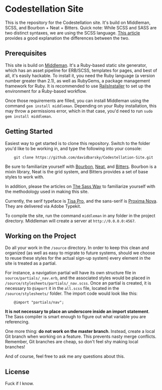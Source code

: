 # Codestellation Site #

This is the repository for the Codestellation site. It's build on Middleman, SCSS, and Bourbon + Neat + Bitters. Quick note: While SCSS and SASS are two distinct syntaxes, we are using the SCSS language. [This article](http://thesassway.com/editorial/sass-vs-scss-which-syntax-is-better) provides a good explanation the differences between the two.

## Prerequisites ##

This site is build on [Middleman](http://middlemanapp.com). It's a Ruby-based static site generator, which has an asset pipeline for ERB/SCSS, templates for pages, and best of all, it's easily hackable. To install it, you need the Ruby language (a version number greater than 2.1), as well as RubyGems, a package management framework for Ruby. It is recommended to use [RailsInstaller](http://railsinstaller.org/en) to set up the environment for a Ruby-based workflow.

Once those requirements are filled, you can install Middleman using the command `gem install middleman`. Depending on your Ruby installation, this may throw a permissions error, which in that case, you'd need to run `sudo gem install middleman`.

## Getting Started ##

Easiest way to get started is to clone this repository. Switch to the folder you'd like to be working in, and type the following into your console:

		git clone https://github.com/davidbarsky/Codestellation-Site.git
		
Be sure to familiarize yourself with [Bourbon](bourbon.io), [Neat](neat.bourbon.io), and [Bitters](bitters.bourbon.io). Bourbon is a mixin library, Neat is the grid system, and Bitters provides a set of base styles to work with.

In addition, please the articles on [The Sass Way](http://thesassway.com) to familiarize yourself with the methodology used in making this site.

Currently, the serif typeface is [Tisa Pro](https://typekit.com/fonts/ff-tisa-web-pro), and the sans-serif is [Proxima Nova](https://typekit.com/fonts/proxima-nova). They are delivered via Adobe Typekit.

To compile the site, run the command `middleman` in any folder in the project directory. Middleman will create a server at `http://0.0.0.0:4567`.

## Working on the Project		

Do all your work in the `/source` directory. In order to keep this clean and organized (as well as easy to migrate to future systems, should we choose to reuse these styles for the actual sign-up system) every element in the site is treated as a partial. 

For instance, a navigation partial will have its own structure file in `source/partials/_nav.erb`, and the associated styles would be placed in `/source/stylesheets/partials/_nav.scss`. Once an partial is created, it is necessary to `@import` it in the `all.scss` file, located in the `/source/stylesheets/` folder. The import code would look like this: 

		@import "partials/nav";

**It is not necessary to place an underscore inside an import statement**. The Sass compiler is smart enough to figure out what variable you are referencing.

One more thing: **do not work on the master branch**. Instead, create a local Git branch when working on a feature. This prevents nasty merge conflicts. Remember, Git branches are cheap, so don't feel shy making local branches!

And of course, feel free to ask me any questions about this.

## License ##

Fuck if I know.
